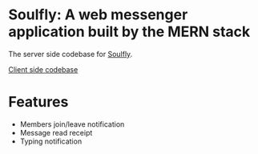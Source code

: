 # Soulfly: A web messenger application built by the MERN stack

The server side codebase for [Soulfly](https://soulfly.netlify.app/).

[Client side codebase](https://github.com/salman-abedin/soulfly-client)

# Features

-  Members join/leave notification
-  Message read receipt
-  Typing notification
